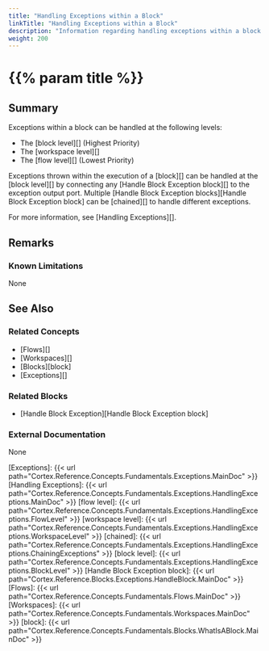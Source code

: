 ```yaml
---
title: "Handling Exceptions within a Block"
linkTitle: "Handling Exceptions within a Block"
description: "Information regarding handling exceptions within a block."
weight: 200
---
```


# {{% param title %}}

## Summary

Exceptions within a block can be handled at the following levels:

- The [block level][] (Highest Priority)
- The [workspace level][]
- The [flow level][] (Lowest Priority)

Exceptions thrown within the execution of a [block][] can be handled at the [block level][] by connecting any [Handle Block Exception block][] to the exception output port. Multiple [Handle Block Exception blocks][Handle Block Exception block] can be [chained][] to handle different exceptions.

For more information, see [Handling Exceptions][].

## Remarks

### Known Limitations

None

## See Also

### Related Concepts

- [Flows][]
- [Workspaces][]
- [Blocks][block]
- [Exceptions][]

### Related Blocks

- [Handle Block Exception][Handle Block Exception block]

### External Documentation

None

[Exceptions]: {{< url path="Cortex.Reference.Concepts.Fundamentals.Exceptions.MainDoc" >}}
[Handling Exceptions]: {{< url path="Cortex.Reference.Concepts.Fundamentals.Exceptions.HandlingExceptions.MainDoc" >}}
[flow level]: {{< url path="Cortex.Reference.Concepts.Fundamentals.Exceptions.HandlingExceptions.FlowLevel" >}}
[workspace level]: {{< url path="Cortex.Reference.Concepts.Fundamentals.Exceptions.HandlingExceptions.WorkspaceLevel" >}}
[chained]: {{< url path="Cortex.Reference.Concepts.Fundamentals.Exceptions.HandlingExceptions.ChainingExceptions" >}}
[block level]: {{< url path="Cortex.Reference.Concepts.Fundamentals.Exceptions.HandlingExceptions.BlockLevel" >}}
[Handle Block Exception block]: {{< url path="Cortex.Reference.Blocks.Exceptions.HandleBlock.MainDoc" >}}
[Flows]: {{< url path="Cortex.Reference.Concepts.Fundamentals.Flows.MainDoc" >}}
[Workspaces]: {{< url path="Cortex.Reference.Concepts.Fundamentals.Workspaces.MainDoc" >}}
[block]: {{< url path="Cortex.Reference.Concepts.Fundamentals.Blocks.WhatIsABlock.MainDoc" >}}
